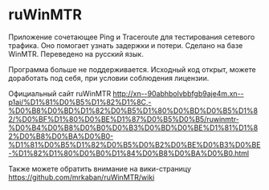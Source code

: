 # ruWinMTR

Приложение сочетающее Ping и Traceroute для тестирования сетевого трафика. 
Оно помогает узнать задержки и потери. Сделано на базе WinMTR. Переведено на русский язык.

Программа больше не поддерживается. Исходный код открыт, можете доработать под себя, при условии соблюдения лицензии.

Официальный сайт ruWinMTR http://xn--90abhbolvbbfgb9aje4m.xn--p1ai/%D1%81%D0%B5%D1%82%D1%8C,-%D0%B8%D0%BD%D1%82%D0%B5%D1%80%D0%BD%D0%B5%D1%82/%D0%BF%D1%80%D0%BE%D1%87%D0%B5%D0%B5/ruwinmtr-%D0%B4%D0%B8%D0%B0%D0%B3%D0%BD%D0%BE%D1%81%D1%82%D0%B8%D0%BA%D0%B0-%D1%81%D0%B5%D1%82%D0%B5%D0%B2%D0%BE%D0%B3%D0%BE-%D1%82%D1%80%D0%B0%D1%84%D0%B8%D0%BA%D0%B0.html

Также можете обратить внимание на вики-страницу https://github.com/mrkaban/ruWinMTR/wiki

